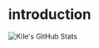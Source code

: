 # introduction

<img align="center" src="https://github-readme-stats.vercel.app/api/<CARD_TYPE>/?username=Kile&&show_icons=true&line_height=27&count_private=true&title_color=ffffff&text_color=c9cacc&icon_color=2bbc8a&bg_color=1d1f21" alt="Kile's GitHub Stats" />
